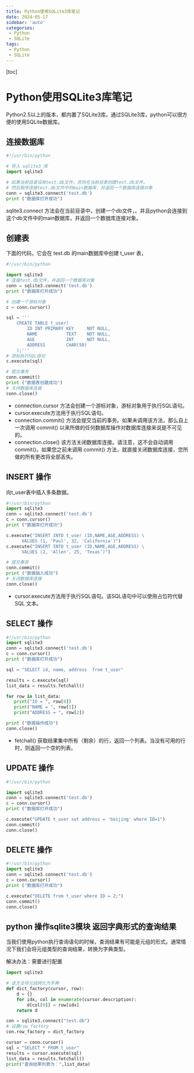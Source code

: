 ```yaml
---
title: Python使用SQLite3库笔记
date: 2024-05-17
sidebar: 'auto'
categories: 
 - Python
 - SQLite
tags:
 - Python
 - SQLite
---
```


[toc]

# Python使用SQLite3库笔记

Python2.5以上的版本，都内置了SQLite3库。通过SQLite3库，python可以很方便的使用SQLite数据库。

## 连接数据库

```py
#!/usr/bin/python

# 导入 sqlite3 库
import sqlite3

# 如果当前目录没有test.db文件，否则在当前目录创建test.db文件。
# 然后程序连接test.db文件中的main数据库，并返回一个数据库连接对象
conn = sqlite3.connect('test.db')
print ("数据库打开成功")
```

sqlite3.connect 方法会在当前目录中，创建一个db文件，。并且python会连接到这个db文件中的main数据库，并返回一个数据库连接对象。

## 创建表

下面的代码，它会在 test.db 的main数据库中创建 t_user 表，

```py
#!/usr/bin/python

import sqlite3
# 连接test.db文件，并返回一个数据库对象
conn = sqlite3.connect('test.db')
print ("数据库打开成功")

# 创建一个游标对象
c = conn.cursor()

sql = '''
    CREATE TABLE t_user(
        ID INT PRIMARY KEY     NOT NULL,
        NAME           TEXT    NOT NULL,
        AGE            INT     NOT NULL,
        ADDRESS        CHAR(50) 
    );'''
# 游标执行SQL语句
c.execute(sql)

# 提交事务
conn.commit()
print ("数据表创建成功")
# 关闭数据库连接
conn.close()
```

- connection.cursor 方法会创建一个游标对象，游标对象用于执行SQL语句。
- cursor.execute方法用于执行SQL语句。
- connection.commit() 方法会提交当前的事务。如果未调用该方法，那么自上一次调用 commit() 以来所做的任何数据库操作对数据库连接来说是不可见的。
- connection.close() 该方法关闭数据库连接。请注意，这不会自动调用 commit()。如果您之前未调用 commit() 方法，就直接关闭数据库连接，您所做的所有更改将全部丢失。


## INSERT 操作

向t_user表中插入多条数据。

```py
#!/usr/bin/python
import sqlite3
conn = sqlite3.connect('test.db')
c = conn.cursor()
print ("数据库打开成功")

c.execute("INSERT INTO t_user (ID,NAME,AGE,ADDRESS) \
      VALUES (1, 'Paul', 32, 'California')")
c.execute("INSERT INTO t_user (ID,NAME,AGE,ADDRESS) \
      VALUES (2, 'Allen', 25, 'Texas')")

# 提交事务
conn.commit()
print ("数据插入成功")
# 关闭数据库连接
conn.close()
```

- cursor.execute方法用于执行SQL语句。该SQL语句中可以使用占位符代替 SQL 文本。

## SELECT 操作

```py
#!/usr/bin/python
import sqlite3
conn = sqlite3.connect('test.db')
c = conn.cursor()
print ("数据库打开成功")

sql = "SELECT id, name, address  from t_user"

results = c.execute(sql)
list_data = results.fetchall()

for row in list_data:
   print("ID = ", row[0])
   print("NAME = ", row[1])
   print("ADDRESS = ", row[2])

print ("数据操作成功")
conn.close()
```

- fetchall() 获取结果集中所有（剩余）的行，返回一个列表。当没有可用的行时，则返回一个空的列表。

## UPDATE 操作

```py
#!/usr/bin/python

import sqlite3
conn = sqlite3.connect('test.db')
c = conn.cursor()
print ("数据库打开成功")

c.execute("UPDATE t_user set address = 'beijing' where ID=1")
conn.commit()
conn.close()
```

## DELETE 操作

```py
#!/usr/bin/python
import sqlite3
conn = sqlite3.connect('test.db')
c = conn.cursor()
print ("数据库打开成功")

c.execute("DELETE from t_user where ID = 2;")
conn.commit()
conn.close()
```

## python 操作sqlite3模块 返回字典形式的查询结果

当我们使用python执行查询语句的时候，查询结果有可能是元组的形式。通常情况下我们会将元组类型的查询结果，转换为字典类型。


解决办法：需要进行配置

```py
import sqlite3

# 该方法将元组转化为字典
def dict_factory(cursor, row):
    d = {}
    for idx, col in enumerate(cursor.description):
        d[col[0]] = row[idx]
    return d

con = sqlite3.connect("test.db")
# 设置row_factory
con.row_factory = dict_factory

cursor = conn.cursor()
sql = "SELECT * FROM t_user"
results = cursor.execute(sql)
list_data = results.fetchall()
print("查询结果列表为：",list_data)

```

